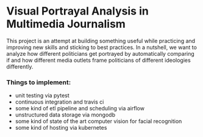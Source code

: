 # Visual Portrayal Analysis in Multimedia Journalism

This project is an attempt at building something useful while practicing and improving new skills and sticking to best practices. In a nutshell, we want to analyze how different politicians get portrayed by automatically comparing if and how different media outlets frame politicians of different ideologies differently.

### Things to implement:

- unit testing via pytest
- continuous integration and travis ci
- some kind of etl pipeline and scheduling via airflow
- unstructured data storage via mongodb
- some kind of state of the art computer vision for facial recognition
- some kind of hosting via kubernetes